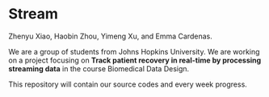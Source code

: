 # Stream

Zhenyu Xiao, Haobin Zhou, Yimeng Xu, and Emma Cardenas.

We are a group of students from Johns Hopkins University. We are working on a project focusing on **Track patient recovery in real-time by processing streaming data** in the course Biomedical Data Design.

This repository will contain our source codes and every week progress.
